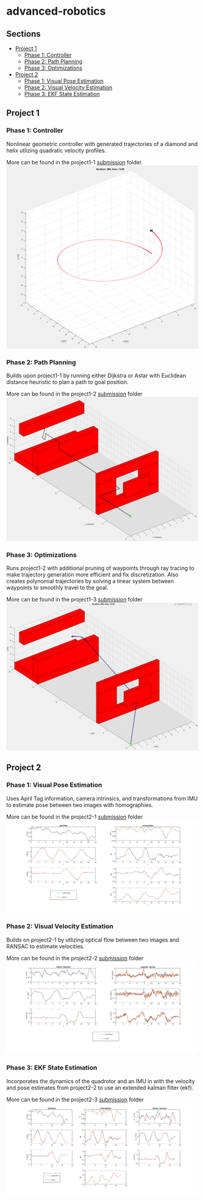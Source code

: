 # advanced-robotics

## Sections

* [Project 1](#project-1)
    * [Phase 1: Controller](#phase-1-controller)
    * [Phase 2: Path Planning](#phase-2-path-planning)
    * [Phase 3: Optimizations](#phase-3-optimizations)
* [Project 2](#project-2)
    * [Phase 1: Visual Pose Estimation](#phase-1-visual-pose-estimation)
    * [Phase 2: Visual Velocity Estimation](#phase-2-visual-velocity-estimation)
    * [Phase 3: EKF State Estimation](#phase-3-ekf)

## Project 1 

### Phase 1: Controller

Nonlinear geometric controller with generated trajectories of a diamond and helix utlizing quadratic velocity profiles.

More can be found in the project1-1 [submission](project1-1/submission) folder.
![](images/project1_phase1_circleTraj.png)

### Phase 2: Path Planning

Builds upon project1-1 by running either Dijkstra or Astar with Euclidean distance heuristic to plan a path to goal position.

More can be found in the project1-2 [submission](project1-2/submission) folder
![](images/project1_phase2_pathplan.png)

### Phase 3: Optimizations

Runs project1-2 with additional pruning of waypoints through ray tracing to make trajectory generation more efficient and fix discretization. Also creates polynomial trajectories by solving a linear system between waypoints to smoothly travel to the goal.

More can be found in the project1-3 [submission](project1-3/submission) folder
![](images/project1_phase3.png)

## Project 2

### Phase 1: Visual Pose Estimation

Uses April Tag information, camera intrinsics, and transformations from IMU to estimate pose between two images with homographies.

More can be found in the project2-1 [submission](project2-1/submission) folder
![](images/project2_phase1.png)

### Phase 2: Visual Velocity Estimation

Builds on project2-1 by utlizing optical flow between two images and RANSAC to estimate velocities.

More can be found in the project2-2 [submission](project2-2/submission) folder
![](images/project2_phase2.png)

### Phase 3: EKF State Estimation

Incorporates the dynamics of the quadrotor and an IMU in with the velocity and pose estimates from project2-2 to use an extended kalman filter (ekf).

More can be found in the project2-3 [submission](project2-3/submission) folder
![](images/project2_phase3.png)
